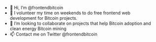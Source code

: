 - 👋 Hi, I’m @frontendbitcoin
- 👀 I volunteer my time on weekends to do free frontend web development for Bitcoin projects.
- 💞️ I’m looking to collaborate on projects that help Bitcoin adoption and clean energy Bitcoin mining
- 📫 Contact me on Twitter @frontendbitcoin
